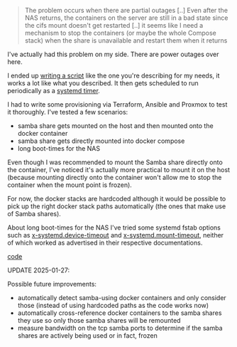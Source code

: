 > The problem occurs when there are partial outages [..]  Even after the NAS returns, the containers
> on the server are still in a bad state since the cifs mount doesn't get restarted [..]
> it seems like I need a mechanism to stop the containers (or maybe the
whole Compose stack) when the share is unavailable and restart them when
it returns

I've actually had this problem on my side. There are power outages over here.

I ended up [writing a script](https://github.com/wsdookadr/so/blob/master/su-1867361/code/templates/samba-docker-fix.sh)
like the one you're describing for my needs, it works a lot like what you described. It then gets scheduled to run
periodically as a [systemd timer](https://www.freedesktop.org/software/systemd/man/latest/systemd.timer.html).

I had to write some provisioning via Terraform, Ansible and Proxmox to
test it thoroughly. I've tested a few scenarios:

- samba share gets mounted on the host and then mounted onto the docker container
- samba share gets directly mounted into docker compose
- long boot-times for the NAS

Even though I was recommended to mount the Samba share directly onto the container, I've noticed it's actually
more practical to mount it on the host (because mounting directly onto the container won't allow me to stop the container
when the mount point is frozen).

For now, the docker stacks are hardcoded although it would be possible
to pick up the right docker stack paths automatically (the ones that make use of Samba shares).

About long boot-times for the NAS I've tried some systemd fstab options such as  [x-systemd.device-timeout](https://www.freedesktop.org/software/systemd/man/latest/systemd.mount.html#x-systemd.device-timeout=) and [x-systemd.mount-timeout](https://www.freedesktop.org/software/systemd/man/latest/systemd.mount.html#x-systemd.mount-timeout=), neither of which worked as advertised in their respective documentations.

[code](https://github.com/wsdookadr/so/tree/master/su-1867361)


UPDATE 2025-01-27:

Possible future improvements:
- automatically detect samba-using docker containers and only consider those (instead of using hardcoded paths as the code works now)
- automatically cross-reference docker containers to the samba shares they use so only those samba shares will be remounted
- measure bandwidth on the tcp samba ports to determine if the samba shares are actively being used or in fact, frozen


